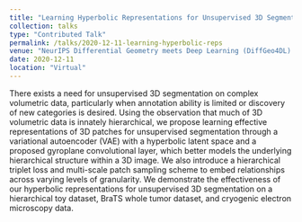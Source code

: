 ```yaml
---
title: "Learning Hyperbolic Representations for Unsupervised 3D Segmentation"
collection: talks
type: "Contributed Talk"
permalink: /talks/2020-12-11-learning-hyperbolic-reps
venue: "NeurIPS Differential Geometry meets Deep Learning (DiffGeo4DL) Workshop 2020"
date: 2020-12-11
location: "Virtual"
---
```


There exists a need for unsupervised 3D segmentation on complex volumetric data, particularly when annotation ability is limited or discovery of new categories is desired. Using the observation that much of 3D volumetric data is innately hierarchical, we propose learning effective representations of 3D patches for unsupervised segmentation through a variational autoencoder (VAE) with a hyperbolic latent space and a proposed gyroplane convolutional layer, which better models the underlying hierarchical structure within a 3D image. We also introduce a hierarchical triplet loss and multi-scale patch sampling scheme to embed relationships across varying levels of granularity. We demonstrate the effectiveness of our hyperbolic representations for unsupervised 3D segmentation on a hierarchical toy dataset, BraTS whole tumor dataset, and cryogenic electron microscopy data.
